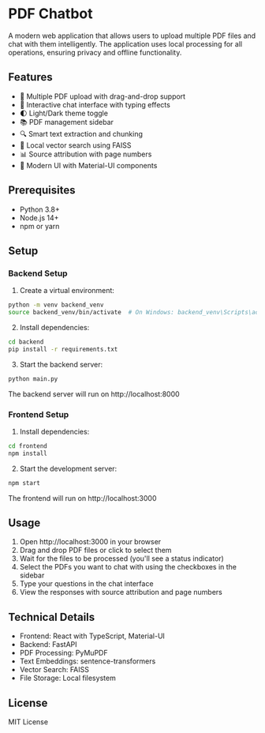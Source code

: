 # PDF Chatbot

A modern web application that allows users to upload multiple PDF files and chat with them intelligently. The application uses local processing for all operations, ensuring privacy and offline functionality.

## Features

- 📄 Multiple PDF upload with drag-and-drop support
- 💬 Interactive chat interface with typing effects
- 🌓 Light/Dark theme toggle
- 📚 PDF management sidebar
- 🔍 Smart text extraction and chunking
- 🧠 Local vector search using FAISS
- 📊 Source attribution with page numbers
- 🎨 Modern UI with Material-UI components

## Prerequisites

- Python 3.8+
- Node.js 14+
- npm or yarn

## Setup

### Backend Setup

1. Create a virtual environment:
```bash
python -m venv backend_venv
source backend_venv/bin/activate  # On Windows: backend_venv\Scripts\activate
```

2. Install dependencies:
```bash
cd backend
pip install -r requirements.txt
```

3. Start the backend server:
```bash
python main.py
```

The backend server will run on http://localhost:8000

### Frontend Setup

1. Install dependencies:
```bash
cd frontend
npm install
```

2. Start the development server:
```bash
npm start
```

The frontend will run on http://localhost:3000

## Usage

1. Open http://localhost:3000 in your browser
2. Drag and drop PDF files or click to select them
3. Wait for the files to be processed (you'll see a status indicator)
4. Select the PDFs you want to chat with using the checkboxes in the sidebar
5. Type your questions in the chat interface
6. View the responses with source attribution and page numbers

## Technical Details

- Frontend: React with TypeScript, Material-UI
- Backend: FastAPI
- PDF Processing: PyMuPDF
- Text Embeddings: sentence-transformers
- Vector Search: FAISS
- File Storage: Local filesystem

## License

MIT License 
